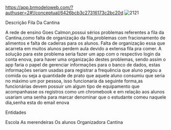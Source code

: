 https://app.brmodeloweb.com/?authuser=2#!/conceptual/6426bcb3c27316173c2bc20d
![2121](https://github.com/Iaguinhogameprei/brmodel/assets/132063434/c2f5edbc-3272-4974-bc35-75f2386a427a)


Descrição
Fila Da Cantina

 A rede de ensino Goes Calmon,possui sérios problemas referentes a fila da Cantina,como falta de organização da fila,problemas com fracionamento de alimentos e falta de cadeiras para os alunos. Falta de organização essa que acarreta em muitos alunos perdem aula devido a extensa fila pra comer.
 A solução para este problema seria fazer um app com o respectivo login da conta enova, para haver uma organização destes problemas, sendo assim o app faria o papel de gerenciar informações para o banco de dados, estas informações seriam usadas para registrar a frequência que aluno pegou a comida ou seja a quantidade de prato que aquele aluno consumiu que seria no máximo um por pessoa, isso funcionaria da seguinte forma,as funcionárias devem possuir um algum tipo de equipamento que acompanhasse os registros como um chromebook e em relação aos alunos  usariam uma senha para marcar denominar que o estudante comeu naquele dia,senha esta do email enova

Entidades 

Escola 
As merendeiras 
Os alunos 
Organizadora 
Cantina 	

